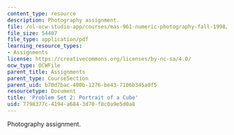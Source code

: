 ```yaml
---
content_type: resource
description: Photography assignment.
file: /ol-ocw-studio-app/courses/mas-961-numeric-photography-fall-1998/7798377c4194a6843d70f8c0a9e5d0a8_ps2.pdf
file_size: 54407
file_type: application/pdf
learning_resource_types:
- Assignments
license: https://creativecommons.org/licenses/by-nc-sa/4.0/
ocw_type: OCWFile
parent_title: Assignments
parent_type: CourseSection
parent_uid: b70d7bac-400b-1276-be43-7106b345a0f5
resourcetype: Document
title: 'Problem Set 2: Portrait of a Cube'
uid: 7798377c-4194-a684-3d70-f8c0a9e5d0a8
---
```

Photography assignment.